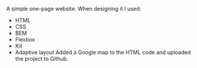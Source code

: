 A simple one-page website. When designing it I used:
- HTML
- CSS
- BEM
- Flexbox
- Kit
- Adaptive layout
Added a Google map to the HTML code and uploaded the project to Github.
